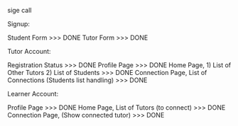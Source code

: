 sige call

Signup:

  Student Form >>> DONE
  Tutor Form >>> DONE

Tutor Account:

  Registration Status >>> DONE
  Profile Page >>> DONE
  Home Page, 1) List of Other Tutors 2) List of Students >>> DONE
  Connection Page, List of Connections (Students list handling) >>> DONE
  
Learner Account:

  Profile Page >>> DONE
  Home Page, List of Tutors (to connect) >>> DONE
  Connection Page, (Show connected tutor) >>> DONE